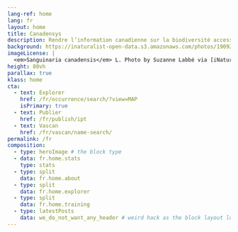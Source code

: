 ```yaml
---
lang-ref: home
lang: fr
layout: home
title: Canadensys
description: Rendre l’information canadienne sur la biodiversité accessible
background: https://inaturalist-open-data.s3.amazonaws.com/photos/190926491/original.jpg
imageLicense: |
  <em>Sanguinaria canadensis</em> L. Photo by Suzanne Labbé via [iNaturalist](https://www.gbif.org/occurrence/3764124042)
height: 80vh
parallax: true
klass: home
cta:
  - text: Explorer
    href: /fr/occurrence/search/?view=MAP
    isPrimary: true
  - text: Publier
    href: /fr/publish/ipt
  - text: Vascan
    href: /fr/vascan/name-search/
permalink: /fr
composition:
  - type: heroImage # the block type
  - data: fr.home.stats
    type: stats
  - type: split
    data: fr.home.about
  - type: split
    data: fr.home.explorer
  - type: split
    data: fr.home.training
  - type: latestPosts
    data: we_do_not_want_any_header # weird hack as the block layout looks for a data element and falls back to the page if none is present
---
```


